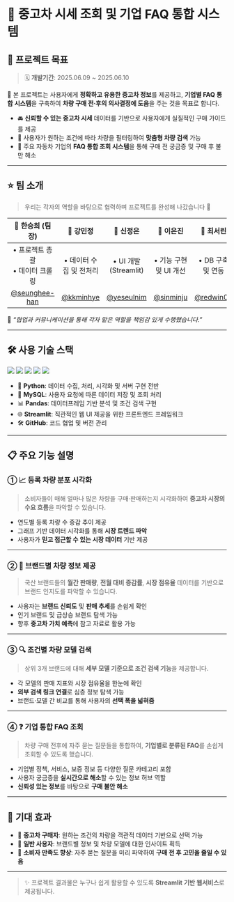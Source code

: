 # 🚗 중고차 시세 조회 및 기업 FAQ 통합 시스템

## 📌 프로젝트 목표
> 🗓 **개발기간**: 2025.06.09 ~ 2025.06.10  

🎯 본 프로젝트는 사용자에게 **정확하고 유용한 중고차 정보**를 제공하고, **기업별 FAQ 통합 시스템**을 구축하여 **차량 구매 전·후의 의사결정에 도움**을 주는 것을 목표로 합니다.

- 🚘 **신뢰할 수 있는 중고차 시세** 데이터를 기반으로 사용자에게 실질적인 구매 가이드를 제공  
- 🧠 사용자가 원하는 조건에 따라 차량을 필터링하여 **맞춤형 차량 검색** 가능  
- 🏢 주요 자동차 기업의 **FAQ 통합 조회 시스템**을 통해 구매 전 궁금증 및 구매 후 불만 해소  

---

## ⭐ 팀 소개

> 우리는 각자의 역할을 바탕으로 협력하며 프로젝트를 완성해 나갔습니다 💪

| 👩 한승희 (팀장) | 👩 강민정 | 👩 신정은 | 👩 이은진 | 👩 최서린 |
|:---:|:---:|:---:|:---:|:---:|
| • 프로젝트 총괄<br/>• 데이터 크롤링 | • 데이터 수집 및 전처리 | • UI 개발 (Streamlit) | • 기능 구현 및 UI 개선 | • DB 구축 및 연동 |
| [@seunghee-han](https://github.com/seunghee-han) | [@kkminhye](https://github.com/kkminhye) | [@yeseulnim](https://github.com/yeseulnim) | [@sinminju](https://github.com/sinminju) | [@redwin02](https://github.com/redwin-02) |

💬 *“협업과 커뮤니케이션을 통해 각자 맡은 역할을 책임감 있게 수행했습니다.”*

---

## 🛠️ 사용 기술 스택

<div>
  <img src="https://img.shields.io/badge/github-181717?style=for-the-badge&logo=github&logoColor=white">
  <img src="https://img.shields.io/badge/Python-3776AB?style=for-the-badge&logo=Python&logoColor=white">
  <img src="https://img.shields.io/badge/MySQL-4479A1?style=for-the-badge&logo=MySQL&logoColor=white">
  <img src="https://img.shields.io/badge/Pandas-150458?style=for-the-badge&logo=Pandas&logoColor=white">
  <img src="https://img.shields.io/badge/Streamlit-FF4B4B?style=for-the-badge&logo=streamlit&logoColor=white">
</div>

- 🐍 **Python**: 데이터 수집, 처리, 시각화 및 서버 구현 전반  
- 🐬 **MySQL**: 사용자 요청에 따른 데이터 저장 및 조회 처리  
- 📊 **Pandas**: 데이터프레임 기반 분석 및 조건 검색 구현  
- 🌐 **Streamlit**: 직관적인 웹 UI 제공을 위한 프론트엔드 프레임워크  
- 🛠️ **GitHub**: 코드 협업 및 버전 관리  

---

## 📋 주요 기능 설명

### ① 📈 등록 차량 분포 시각화

> 소비자들이 매해 얼마나 많은 차량을 구매·판매하는지 시각화하여 **중고차 시장의 수요 흐름**을 파악할 수 있습니다.

- 연도별 등록 차량 수 증감 추이 제공  
- 그래프 기반 데이터 시각화를 통해 **시장 트렌드 파악**  
- 사용자가 **믿고 접근할 수 있는 시장 데이터** 기반 제공  

---

### ② 🚙 브랜드별 차량 정보 제공

> 국산 브랜드들의 **월간 판매량**, **전월 대비 증감률**, **시장 점유율** 데이터를 기반으로 브랜드 인지도를 파악할 수 있습니다.

- 사용자는 **브랜드 신뢰도** 및 **판매 추세**를 손쉽게 확인  
- 인기 브랜드 및 급상승 브랜드 탐색 가능  
- 향후 **중고차 가치 예측**에 참고 자료로 활용 가능  

---

### ③ 🔍 조건별 차량 모델 검색

> 상위 3개 브랜드에 대해 **세부 모델 기준으로 조건 검색 기능**을 제공합니다.

- 각 모델의 판매 지표와 시장 점유율을 한눈에 확인  
- **외부 검색 링크 연결**로 심층 정보 탐색 가능  
- 브랜드·모델 간 비교를 통해 사용자의 **선택 폭을 넓혀줌**

---

### ④ ❓ 기업 통합 FAQ 조회

> 차량 구매 전후에 자주 묻는 질문들을 통합하여, **기업별로 분류된 FAQ**를 손쉽게 조회할 수 있도록 했습니다.

- 기업별 정책, 서비스, 보증 정보 등 다양한 질문 카테고리 포함  
- 사용자 궁금증을 **실시간으로 해소**할 수 있는 정보 허브 역할  
- **신뢰성 있는 정보**를 바탕으로 **구매 불안 해소**

---

## 📎 기대 효과

- 📌 **중고차 구매자**: 원하는 조건의 차량을 객관적 데이터 기반으로 선택 가능  
- 📌 **일반 사용자**: 브랜드별 정보 및 차량 모델에 대한 인사이트 획득  
- 📌 **소비자 만족도 향상**: 자주 묻는 질문을 미리 파악하여 **구매 전 후 고민을 줄일 수 있음**

---

> ✨ 프로젝트 결과물은 누구나 쉽게 활용할 수 있도록 **Streamlit 기반 웹서비스**로 제공됩니다.
